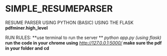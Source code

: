 # SIMPLE_RESUMEPARSER
RESUME PARSER USING  PYTHON (BASIC)
USING THE FLASK **pdfminer.high_level**



RUN RULES:
**use terminal to run the server **
_python app.py (using flask)_
**run the code in your chrome using** 
_http://127.0.0.1:5000/_
**make sure the  pdf in your folder and cd**

